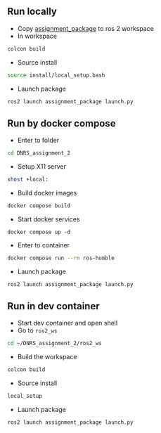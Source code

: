 ## Run locally

* Copy [assignment_package](DNRS_assignment_2/assignment_package) to ros 2 workspace
* In workspace 
```bash
colcon build
```
* Source install
```bash
source install/local_setup.bash
```
* Launch package
```bash
ros2 launch assignment_package launch.py
```

## Run by docker compose

* Enter to folder
```bash
cd DNRS_assignment_2
```
* Setup X11 server
```bash
xhost +local:
```
* Build docker images
```bash
docker compose build
```
* Start docker services
```
docker compose up -d
```
* Enter to container
```bash
docker compose run --rm ros-humble
```
* Launch package
```bash
ros2 launch assignment_package launch.py
```

## Run in dev container

* Start dev container and open shell
* Go to `ros2_ws`
```bash
cd ~/DNRS_assignment_2/ros2_ws
```
* Build the workspace
```bash
colcon build
```
* Source install
```bash
local_setup
```
* Launch package
```bash
ros2 launch assignment_package launch.py
```
